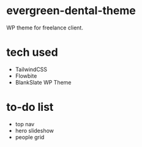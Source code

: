 # evergreen-dental-theme
WP theme for freelance client.

# tech used
* TailwindCSS
* Flowbite
* BlankSlate WP Theme

# to-do list
* top nav
* hero slideshow
* people grid